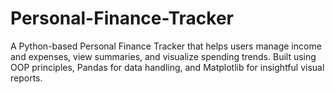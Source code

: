 # Personal-Finance-Tracker
A Python-based Personal Finance Tracker that helps users manage income and expenses, view summaries, and visualize spending trends. Built using OOP principles, Pandas for data handling, and Matplotlib for insightful visual reports.
